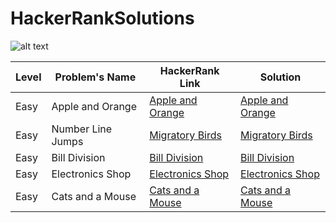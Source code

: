 # HackerRankSolutions
![alt text][logo]

[logo]: https://3rhv048ivse2zy4er2sbddh1-wpengine.netdna-ssl.com/wp-content/uploads/2020/09/hackerrank.png

| Level        |Problem's Name | HackerRank Link  |Solution|
| -------------|-------------| -----|-------|
| Easy | Apple and Orange |[Apple and Orange](https://www.hackerrank.com/challenges/apple-and-orange/problem?isFullScreen=true)|[Apple and Orange](https://github.com/AyxanQedirov/HackerRankSolutions/blob/master/src/Solutions/AppleAndOrange.java)|
| Easy | Number Line Jumps |[Migratory Birds](https://www.hackerrank.com/challenges/migratory-birds/problem?isFullScreen=true)|[Migratory Birds](https://github.com/AyxanQedirov/HackerRankSolutions/blob/master/src/Solutions/MigratoryBirds.java)|
| Easy | Bill Division     |[Bill Division ](https://www.hackerrank.com/challenges/bon-appetit/problem?isFullScreen=true)|[Bill Division ](https://github.com/AyxanQedirov/HackerRankSolutions/blob/master/src/Solutions/BillDivision.java)|
| Easy | Electronics Shop  |[Electronics Shop](https://www.hackerrank.com/challenges/electronics-shop/problem?isFullScreen=true)|[Electronics Shop](https://github.com/AyxanQedirov/HackerRankSolutions/blob/master/src/Solutions/ElectronisShop.java)|
| Easy | Cats and a Mouse  |[Cats and a Mouse](https://www.hackerrank.com/challenges/cats-and-a-mouse/problem?isFullScreen=true)|[Cats and a Mouse](https://github.com/AyxanQedirov/HackerRankSolutions/blob/master/src/Solutions/CatsAndMouse.java)|
